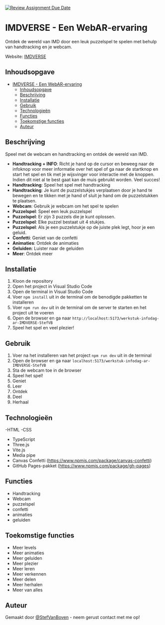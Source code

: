 [![Review Assignment Due Date](https://classroom.github.com/assets/deadline-readme-button-22041afd0340ce965d47ae6ef1cefeee28c7c493a6346c4f15d667ab976d596c.svg)](https://classroom.github.com/a/qFKYDm8_)


# IMDVERSE - Een WebAR-ervaring

Ontdek de wereld van IMD door een leuk puzzelspel te spelen met behulp van handtracking en je webcam.

Website: [IMDVERSE](https://digitalproductstudio.github.io/werkstuk-infodag-ar-IMDVERSE-StefVB/)

## Inhoudsopgave
- [IMDVERSE - Een WebAR-ervaring](#imdverse---een-webar-ervaring)
  - [Inhoudsopgave](#inhoudsopgave)
  - [Beschrijving](#beschrijving)
  - [Installatie](#installatie)
  - [Gebruik](#gebruik)
  - [Technologieën](#technologieën)
  - [Functies](#functies)
  - [Toekomstige functies](#toekomstige-functies)
  - [Auteur](#auteur)

## Beschrijving
Speel met de webcam en handtracking en ontdek de wereld van IMD.

- **Handtracking + INFO**: Richt je hand op de cursor en beweeg naar de infoknop voor meer
      informatie over het spel of ga naar de startknop en start het spel en tik met je wijsvinger voor interactie met de knoppen.
      Indien
      dit niet al te best gaat kan de muis gebruikt worden. Veel succes!
- **Handtracking**: Speel het spel met handtracking
- **Handtracking**: Je kunt de puzzelstukjes verplaatsen door je hand te bewegen en te tikken met je hand of sluit je hand om de puzzelstukken te plaatsen.
- **Webcam**: Gebruik je webcam om het spel te spelen
- **Puzzelspel**: Speel een leuk puzzelspel
- **Puzzelspel**: Er zijn 3 puzzels die je kunt oplossen.
- **Puzzelspel**: Elke puzzel bestaat uit 4 stukjes.
- **Puzzelspel**: Als je een puzzelstukje op de juiste plek legt, hoor je een geluid.
- **Confetti**: Geniet van de confetti
- **Animaties**: Ontdek de animaties
- **Geluiden**: Luister naar de geluiden
- **Meer**: Ontdek meer

## Installatie
1. Kloon de repository
2. Open het project in Visual Studio Code
3. Open de terminal in Visual Studio Code
4. Voer `npm install` uit in de terminal om de benodigde pakketten te installeren
5. Voer `npm run dev` uit in de terminal om de server te starten en het project uit te voeren
6. Open de browser en ga naar `http://localhost:5173/werkstuk-infodag-ar-IMDVERSE-StefVB`
7. Speel het spel en veel plezier!

## Gebruik
1. Voer na het installeren van het project `npm run dev` uit in de terminal
2. Open de browser en ga naar `localhost:5173/werkstuk-infodag-ar-IMDVERSE-StefVB`
3. Sta de webcam toe in de browser
4. Speel het spel!
5. Geniet
6. Leer
7. Ontdek
8. Deel
9. Herhaal

## Technologieën
-HTML
-CSS
- TypeScript
- Three.js
- Vite.js
- Media pipe
- Canvas Confetti (https://www.npmjs.com/package/canvas-confetti)
- GitHub Pages-pakket (https://www.npmjs.com/package/gh-pages)

## Functies
- Handtracking
- Webcam
- puzzelspel
- confetti
- animaties
- geluiden

## Toekomstige functies
- Meer levels
- Meer animaties
- Meer geluiden
- Meer plezier
- Meer leren
- Meer verkennen
- Meer delen
- Meer herhalen
- Meer van alles

## Auteur
Gemaakt door [@StefVanBoven](https://www.linkedin.com/in/stef-van-Boven/) - neem gerust contact met me op!